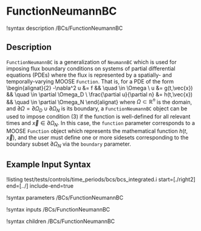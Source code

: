 
# FunctionNeumannBC
!syntax description /BCs/FunctionNeumannBC

## Description
`FunctionNeumannBC` is a generalization of `NeumannBC` which is used
for imposing flux boundary conditions on systems of partial
differential equations (PDEs) where the flux is represented by a
spatially- and temporally-varying MOOSE `Function`.  That is, for a
PDE of the form
\begin{alignat}{2}
  -\nabla^2 u &= f && \quad \in \Omega \\
  u &= g(t,\vec{x}) && \quad \in \partial \Omega_D \\
  \frac{\partial u}{\partial n} &= h(t,\vec{x}) && \quad \in \partial \Omega_N
\end{alignat}
where $\Omega \subset \mathbb{R}^n$ is the domain, and $\partial
\Omega = \partial \Omega_D \cup \partial \Omega_N$ is its boundary, a
`FunctionNeumannBC` object can be used to impose condition (3) if the
function is well-defined for all relevant times and $\vec{x} \in
\partial \Omega_N$. In this case, the `function` parameter corresponds
to a MOOSE `Function` object which represents the mathematical
function $h(t,\vec{x})$, and the user must define one or more sidesets
corresponding to the boundary subset $\partial \Omega_N$ via the
`boundary` parameter.

## Example Input Syntax
!listing test/tests/controls/time_periods/bcs/bcs_integrated.i start=[./right2] end=[../] include-end=true

!syntax parameters /BCs/FunctionNeumannBC

!syntax inputs /BCs/FunctionNeumannBC

!syntax children /BCs/FunctionNeumannBC

